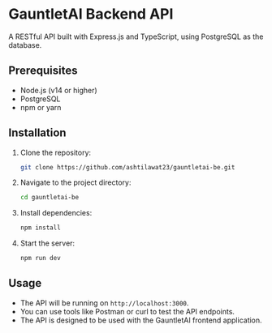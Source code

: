 # GauntletAI Backend API

A RESTful API built with Express.js and TypeScript, using PostgreSQL as the database.

## Prerequisites

- Node.js (v14 or higher)
- PostgreSQL
- npm or yarn

## Installation

1. Clone the repository:
    ```bash
    git clone https://github.com/ashtilawat23/gauntletai-be.git
    ```
2. Navigate to the project directory:
    ```bash
    cd gauntletai-be
    ```
3. Install dependencies:
    ```bash
    npm install
    ``` 
4. Start the server:
    ```bash
    npm run dev
    ```
## Usage

- The API will be running on `http://localhost:3000`.
- You can use tools like Postman or curl to test the API endpoints.
- The API is designed to be used with the GauntletAI frontend application.
